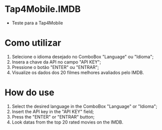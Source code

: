 # Tap4Mobile.IMDB
- Teste para a Tap4Mobile

# Como utilizar
1) Selecione o idioma desejado no ComboBox "Language" ou "Idioma";
2) Insera a chave da API no campo "API KEY";
3) Pressione o botão "ENTER" ou "ENTRAR";
4) Visualize os dados dos 20 filmes melhores avaliados pelo IMDB.

# How do use
1) Select the desired language in the ComboBox "Language" or "Idioma";
2) Insert the API key in the "API KEY" field;
3) Press the "ENTER" or "ENTRAR" button;
4) Look datas from the top 20 rated movies on the IMDB.
